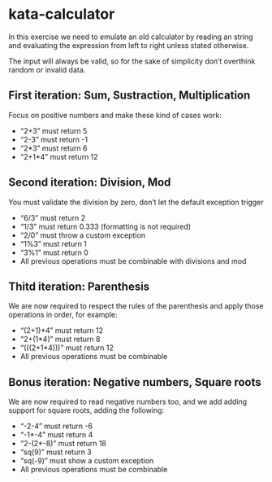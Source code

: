 # kata-calculator
In this exercise we need to emulate an old calculator by reading an string and evaluating the expression from left to right unless stated otherwise.

The input will always be valid, so for the sake of simplicity don’t overthink random or invalid data.

## First iteration: Sum, Sustraction, Multiplication
Focus on positive numbers and make these kind of cases work:
- “2+3” must return 5
- “2-3” must return -1
- “2*3” must return 6
- “2+1*4” must return 12

## Second iteration: Division, Mod
You must validate the division by zero, don’t let the default exception trigger
- “6/3” must return 2
- “1/3” must return 0.333 (formatting is not required)
- “2/0” must throw a custom exception
- “1%3” must return 1
- “3%1” must return 0
- All previous operations must be combinable with divisions and mod

## Thitd iteration: Parenthesis
We are now required to respect the rules of the parenthesis and apply those operations in order, for example:
- “(2+1)*4” must return 12
- “2+(1*4)” must return 8
- “(((2+1*4)))” must return 12
- All previous operations must be combinable 

## Bonus iteration: Negative numbers, Square roots
We are now required to read negative numbers too, and we add adding support for square roots, adding the following:
- “-2-4” must return -6
- “-1*-4” must return 4
- “2-(2*-8)” must return 18
- “sq(9)” must return 3
- “sq(-9)” must show a custom exception
- All previous operations must be combinable 
